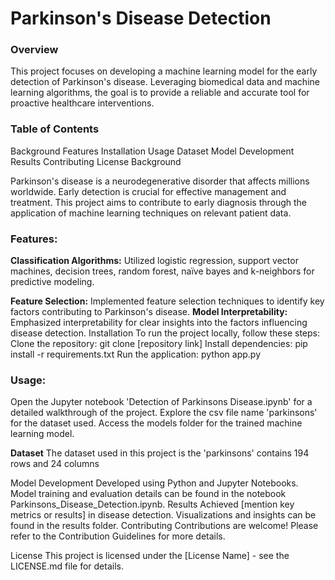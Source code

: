 # Parkinson's Disease Detection
### Overview
This project focuses on developing a machine learning model for the early detection of Parkinson's disease. Leveraging biomedical data and machine learning algorithms, the goal is to provide a reliable and accurate tool for proactive healthcare interventions.

### Table of Contents
Background
Features
Installation
Usage
Dataset
Model Development
Results
Contributing
License
Background

Parkinson's disease is a neurodegenerative disorder that affects millions worldwide. Early detection is crucial for effective management and treatment. This project aims to contribute to early diagnosis through the application of machine learning techniques on relevant patient data.

### Features:
**Classification Algorithms:** Utilized logistic regression, support vector machines, decision 
trees, random forest, naïve bayes and k-neighbors for predictive modeling.

**Feature Selection:** Implemented feature selection techniques to identify key factors contributing to Parkinson's disease.
**Model Interpretability:** Emphasized interpretability for clear insights into the factors influencing disease detection.
Installation
To run the project locally, follow these steps:
Clone the repository: git clone [repository link]
Install dependencies: pip install -r requirements.txt
Run the application: python app.py

### Usage:
Open the Jupyter notebook 'Detection of Parkinsons Disease.ipynb' for a detailed walkthrough of the project.
Explore the csv file name 'parkinsons' for the dataset used.
Access the models folder for the trained machine learning model.

**Dataset**
The dataset used in this project is the 'parkinsons' contains 194 rows and 24 columns

Model Development
Developed using Python and Jupyter Notebooks.
Model training and evaluation details can be found in the notebook Parkinsons_Disease_Detection.ipynb.
Results
Achieved [mention key metrics or results] in disease detection.
Visualizations and insights can be found in the results folder.
Contributing
Contributions are welcome! Please refer to the Contribution Guidelines for more details.

License
This project is licensed under the [License Name] - see the LICENSE.md file for details.
